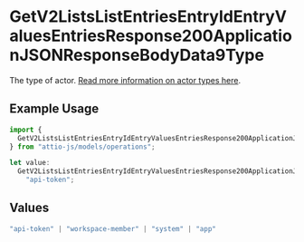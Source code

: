 # GetV2ListsListEntriesEntryIdEntryValuesEntriesResponse200ApplicationJSONResponseBodyData9Type

The type of actor. [Read more information on actor types here](/docs/actors).

## Example Usage

```typescript
import {
  GetV2ListsListEntriesEntryIdEntryValuesEntriesResponse200ApplicationJSONResponseBodyData9Type,
} from "attio-js/models/operations";

let value:
  GetV2ListsListEntriesEntryIdEntryValuesEntriesResponse200ApplicationJSONResponseBodyData9Type =
    "api-token";
```

## Values

```typescript
"api-token" | "workspace-member" | "system" | "app"
```